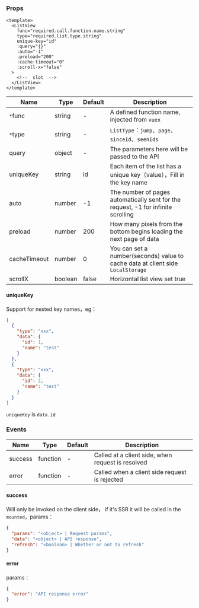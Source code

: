### Props

```vue
<template>
  <ListView
    func="required.call.function.name.string"
    type="required.list.type.string"
    unique-key="id"
    :query="{}"
    :auto="-1"
    :preload="200"
    :cache-timeout="0"
    :scroll-x="false"
  >
    <!--  slot  -->
  </ListView>
</template>
```


| Name | Type | Default | Description |
| --- | --- | --- | ---- |
| `*`func | string | - | A defined function name, injected from `vuex` |
| `*`type | string | - | `ListType`：`jump`、`page`、`sinceId`、`seenIds` |
| query | object | - | The parameters here will be passed to the API |
| uniqueKey | string | id | Each item of the list has a unique key（value），Fill in the key name |
| auto | number | -1 | The number of pages automatically sent for the request, -1 for infinite scrolling |
| preload | number | 200 | How many pixels from the bottom begins loading the next page of data |
| cacheTimeout | number | 0 | You can set a number(seconds) value to cache data at client side `LocalStorage` |
| scrollX | boolean | false | Horizontal list view set true  |

#### uniqueKey
Support for nested key names，eg：
```json
[
  {
    "type": "xxx",
    "data": {
      "id": 1,
      "name": "test"
    }
  },
  {
    "type": "xxx",
    "data": {
      "id": 2,
      "name": "test"
    }
  }
]
```
`uniqueKey` is `data.id`

### Events

| Name | Type | Default | Description |
| --- | --- | --- | ---- |
| success | function | - | Called at a client side, when request is resolved |
| error | function | - | Called when a client side request is rejected |

#### success
Will only be invoked on the client side， if it's SSR it will be called in the `mounted`，params：
```json
{
  "params": "<object> | Request params",
  "data": "<object> | API response",
  "refresh": "<boolean> | Whether or not to refresh"
}
```

#### error
params：
```json
{
  "error": "API response error"
}
```
